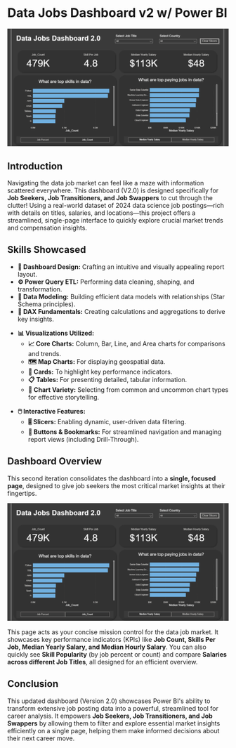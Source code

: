 # Data Jobs Dashboard v2 w/ Power BI

![Databoard Page](/images/Project2_Page1.png)

## Introduction

Navigating the data job market can feel like a maze with information scattered everywhere. This dashboard (V2.0) is designed specifically for **Job Seekers, Job Transitioners, and Job Swappers** to cut through the clutter! Using a real-world dataset of 2024 data science job postings—rich with details on titles, salaries, and locations—this project offers a streamlined, single-page interface to quickly explore crucial market trends and compensation insights.

## Skills Showcased

-   **🎨 Dashboard Design:** Crafting an intuitive and visually appealing report layout.
-   **⚙️ Power Query ETL:** Performing data cleaning, shaping, and transformation.
-   **🔗 Data Modeling:** Building efficient data models with relationships (Star Schema principles).
-   **🧮 DAX Fundamentals:** Creating calculations and aggregations to derive key insights.
* **📊 Visualizations Utilized:**
   * **📈 Core Charts:** Column, Bar, Line, and Area charts for comparisons and trends.
   * **🗺️ Map Charts:** For displaying geospatial data.
   * **🔢 Cards:** To highlight key performance indicators.
   * **📋 Tables:** For presenting detailed, tabular information.
   * **🎨 Chart Variety:** Selecting from common and uncommon chart types for effective storytelling.
-   **🖱️ Interactive Features:**
    * **🎚️ Slicers:** Enabling dynamic, user-driven data filtering.
    * **🔘 Buttons & Bookmarks:** For streamlined navigation and managing report views (including Drill-Through).

## Dashboard Overview

This second iteration consolidates the dashboard into a **single, focused page**, designed to give job seekers the most critical market insights at their fingertips.

![Databoard Page](/images/Project2_Page1.png)

This page acts as your concise mission control for the data job market. It showcases key performance indicators (KPIs) like **Job Count, Skills Per Job, Median Yearly Salary, and Median Hourly Salary**. You can also quickly see **Skill Popularity** (by job percent or count) and compare **Salaries across different Job Titles**, all designed for an efficient overview.

## Conclusion

This updated dashboard (Version 2.0) showcases Power BI's ability to transform extensive job posting data into a powerful, streamlined tool for career analysis. It empowers **Job Seekers, Job Transitioners, and Job Swappers** by allowing them to filter and explore essential market insights efficiently on a single page, helping them make informed decisions about their next career move.


